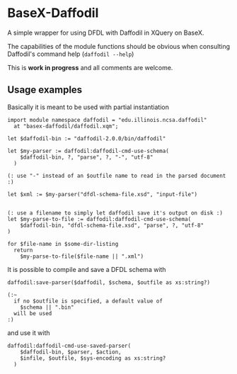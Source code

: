 # BaseX-Daffodil

A simple wrapper for using DFDL with Daffodil in XQuery on BaseX.

The capabilities of the module functions should be obvious when 
consulting Daffodil's command help (``daffodil --help``)

This is **work in progress** and all comments are welcome.



## Usage examples

Basically it is meant to be used with partial instantiation

```XQuery
import module namespace daffodil = "edu.illinois.ncsa.daffodil"
  at "basex-daffodil/daffodil.xqm";

let $daffodil-bin := "daffodil-2.0.0/bin/daffodil"

let $my-parser := daffodil:daffodil-cmd-use-schema(
    $daffodil-bin, ?, "parse", ?, "-", "utf-8"
  )
  
(: use "-" instead of an $outfile name to read in the parsed document :)

let $xml := $my-parser("dfdl-schema-file.xsd", "input-file")


(: use a filename to simply let daffodil save it's output on disk :)
let $my-parse-to-file := daffodil:daffodil-cmd-use-schema(
    $daffodil-bin, "dfdl-schema-file.xsd", "parse", ?, "utf-8"
)

for $file-name in $some-dir-listing
  return
    $my-parse-to-file($file-name || ".xml")
```

It is possible to compile and save a DFDL schema with

```XQuery
daffodil:save-parser($daffodil, $schema, $outfile as xs:string?)

(:~
  if no $outfile is specified, a default value of 
    $schema || ".bin"
  will be used
:)
```

and use it with

```XQuery
daffodil:daffodil-cmd-use-saved-parser(
    $daffodil-bin, $parser, $action, 
    $infile, $outfile, $sys-encoding as xs:string?
  )
```
